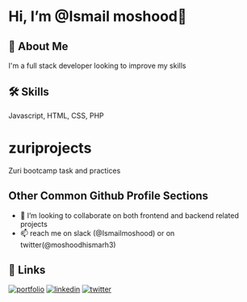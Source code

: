 




  

# Hi, I’m @Ismail moshood👋

## 🚀 About Me
I'm a full stack developer looking to improve my skills


## 🛠 Skills
Javascript, HTML, CSS, PHP

# zuriprojects

Zuri bootcamp task and practices

## Other Common Github Profile Sections

- 💞️ I’m looking to collaborate on both frontend and backend related projects 
- 📫 reach me on slack (@Ismailmoshood) or on twitter(@moshoodhismarh3)

## 🔗 Links
[![portfolio](https://img.shields.io/badge/my_portfolio-000?style=for-the-badge&logo=ko-fi&logoColor=white)](https://my-portfolio.moshoodismail.repl.co/)
[![linkedin](https://img.shields.io/badge/linkedin-0A66C2?style=for-the-badge&logo=linkedin&logoColor=white)](https://www.linkedin.com/in/ismail-moshood-76918b174)
[![twitter](https://img.shields.io/badge/twitter-1DA1F2?style=for-the-badge&logo=twitter&logoColor=white)](https://twitter.com/MoshoodHismarh3?t=S_01pySUt0zHE_Bxkfeh5w&s=09)








